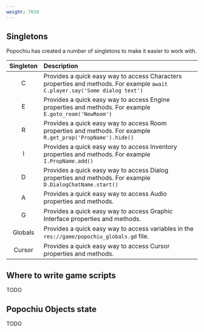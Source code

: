 ```yaml
---
weight: 7010
---
```


## Singletons

Popochiu has created a number of singletons to make it easier to work with.

| Singleton | Description |
| :-------: | :---------- |
| C | Provides a quick easy way to access Characters properties and methods. For example `await C.player.say('Some dialog text')`|
| E | Provides a quick easy way to access Engine properties and methods. For example `E.goto_room('NewRoom')`|
| R | Provides a quick easy way to access Room properties and methods. For example `R.get_prop('PropName').hide()`|
| I | Provides a quick easy way to access Inventory properties and methods. For example `I.PropName.add()`|
| D | Provides a quick easy way to access Dialog properties and methods. For example `D.DialogChatName.start()`|
| A | Provides a quick easy way to access Audio properties and methods.|
| G | Provides a quick easy way to access Graphic Interface properties and methods.|
| Globals | Provides a quick easy way to access variables in the `res://game/popochiu_globals.gd` file. |
| Cursor | Provides a quick easy way to access Cursor properties and methods. |

## Where to write game scripts

TODO

## Popochiu Objects state

TODO
